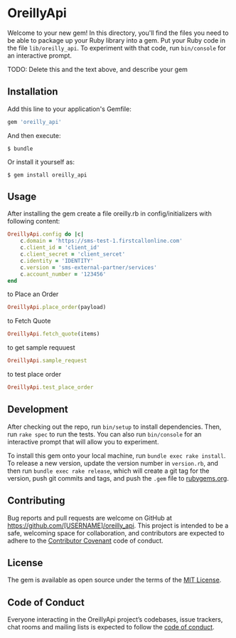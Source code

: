 # OreillyApi

Welcome to your new gem! In this directory, you'll find the files you need to be able to package up your Ruby library into a gem. Put your Ruby code in the file `lib/oreilly_api`. To experiment with that code, run `bin/console` for an interactive prompt.

TODO: Delete this and the text above, and describe your gem

## Installation

Add this line to your application's Gemfile:

```ruby
gem 'oreilly_api'
```

And then execute:

    $ bundle

Or install it yourself as:

    $ gem install oreilly_api

## Usage

After installing the gem create a file oreilly.rb in config/initializers with following content:

```ruby
OreillyApi.config do |c|
    c.domain = 'https://sms-test-1.firstcallonline.com'
    c.client_id = 'client_id'
    c.client_secret = 'client_sercet'
    c.identity = 'IDENTITY'
    c.version = 'sms-external-partner/services'
    c.account_number = '123456'
end
```

to Place an Order
```ruby
OreillyApi.place_order(payload)
```

to Fetch Quote
```ruby
OreillyApi.fetch_quote(items)
```


to get sample requuest
```ruby
OreillyApi.sample_request
```

to test place order
```ruby
OreillyApi.test_place_order
```

## Development

After checking out the repo, run `bin/setup` to install dependencies. Then, run `rake spec` to run the tests. You can also run `bin/console` for an interactive prompt that will allow you to experiment.

To install this gem onto your local machine, run `bundle exec rake install`. To release a new version, update the version number in `version.rb`, and then run `bundle exec rake release`, which will create a git tag for the version, push git commits and tags, and push the `.gem` file to [rubygems.org](https://rubygems.org).

## Contributing

Bug reports and pull requests are welcome on GitHub at https://github.com/[USERNAME]/oreilly_api. This project is intended to be a safe, welcoming space for collaboration, and contributors are expected to adhere to the [Contributor Covenant](http://contributor-covenant.org) code of conduct.

## License

The gem is available as open source under the terms of the [MIT License](https://opensource.org/licenses/MIT).

## Code of Conduct

Everyone interacting in the OreillyApi project’s codebases, issue trackers, chat rooms and mailing lists is expected to follow the [code of conduct](https://github.com/[USERNAME]/oreilly_api/blob/master/CODE_OF_CONDUCT.md).
